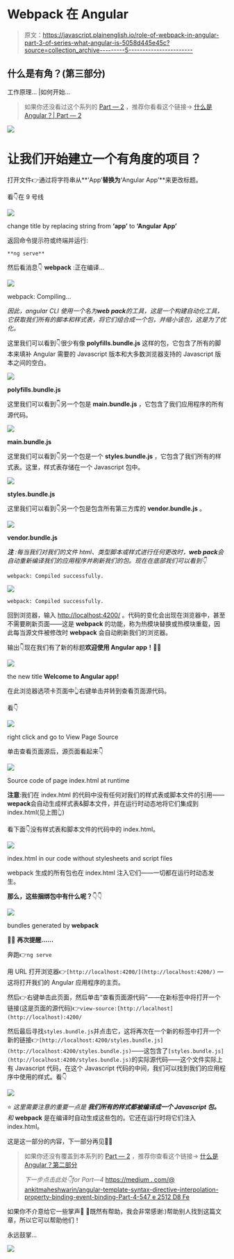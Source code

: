 # Webpack 在 Angular

> 原文：<https://javascript.plainenglish.io/role-of-webpack-in-angular-part-3-of-series-what-angular-is-5058d445e45c?source=collection_archive---------5----------------------->

## 什么是有角？(第三部分)

工作原理… |如何开始…

> 如果你还没看过这个系列的 [Part — 2](https://medium.com/@AnkitMaheshwariIn/what-angular-is-part-2-550954552d89) ，推荐你看看这个链接→ [什么是 Angular？| Part — 2](https://medium.com/@AnkitMaheshwariIn/what-angular-is-part-2-550954552d89)

![](img/3765d416402bd28290dcf94da0384d11.png)

# 让我们开始建立一个有角度的项目？

打开文件👉通过将字符串从**‘App’**替换为**‘Angular App’**来更改标题。

看👇在 9 号线

![](img/b95c9a18e12313888f8eb22aec78712e.png)

change title by replacing string from **‘app’** to **‘Angular App’**

返回命令提示符或终端并运行:

```
**ng serve**
```

然后看消息👇 **webpack** :正在编译…

![](img/95e1d5aaffe956c4afbacf9600bb32a4.png)

webpack: Compiling…

*因此，angular CLI 使用一个名为****web pack****的工具，这是一个构建自动化工具，它获取我们所有的脚本和样式表，将它们组合成一个包，并缩小该包，这是为了优化。*

这里我们可以看到👇很少有像 **polyfills.bundle.js** 这样的包，它包含了所有的脚本来填补 Angular 需要的 Javascript 版本和大多数浏览器支持的 Javascript 版本之间的空白。

![](img/7546fc6d6756201ef5811ecf14ad301e.png)

**polyfills.bundle.js**

这里我们可以看到👇另一个包是 **main.bundle.js** ，它包含了我们应用程序的所有源代码。

![](img/eb6c1521f75a2d7e26a969f6cc8a6d99.png)

**main.bundle.js**

这里我们可以看到👇另一个包是一个 **styles.bundle.js** ，它包含了我们所有的样式表。这里，样式表存储在一个 Javascript 包中。

![](img/f7dde676c0e33304d3a10f83a4a62851.png)

**styles.bundle.js**

这里我们可以看到👇另一个包是包含所有第三方库的 **vendor.bundle.js** 。

![](img/248cb2971778c358ba9df24eb7bd7e56.png)

**vendor.bundle.js**

***注*** *:每当我们对我们的文件 html、类型脚本或样式进行任何更改时，****web pack****会自动重新编译我们的应用程序并刷新我们的包。现在在底部我们可以看到👇*

```
webpack: Compiled successfully.
```

![](img/f466861dd4374cc24800b4b5e4771967.png)

`webpack: Compiled successfully.`

回到浏览器，输入 [http://localhost:4200/](http://localhost:4200/) 。代码的变化会出现在浏览器中，甚至不需要刷新页面——这是 **webpack** 的功能，称为热模块替换或热模块重载，因此每当源文件被修改时 **webpack** 会自动刷新我们的浏览器。

输出👇现在我们有了新的标题**欢迎使用 Angular app！**👏👏

![](img/9fc6b938dd01a1eeb28bd5cc8e8f8ff6.png)

the new title **Welcome to Angular app!**

在此浏览器选项卡页面中👆右键单击并转到查看页面源代码。

看👇

![](img/2309c86c91141fc2b99a5cc1302f29d2.png)

right click and go to View Page Source

单击查看页面源后，源页面看起来👇

![](img/e66f5ea6dc0653baa45715a2b2d32e3f.png)

Source code of page index.html at runtime

**注意**:我们在 index.html 的代码中没有任何对我们的样式表或脚本文件的引用——**wepack**会自动生成样式表&脚本文件，并在运行时动态地将它们集成到 index.html(见上图👆)

看下面👇没有样式表和脚本文件的代码中的 index.html。

![](img/547bc2590c0ec9b0b3d2e8848ffdf3b2.png)

index.html in our code without stylesheets and script files

webpack 生成的所有包也在 index.html 注入它们——一切都在运行时动态发生。

**那么，这些捆绑包中有什么呢？**👇👇

![](img/f5723ebe14d3dba8c466042b90552890.png)

bundles generated by **webpack**

👨‍⚖️ **再次提醒……**

奔跑👉`ng serve`

用 URL 打开浏览器👉`[http://localhost:4200/](http://localhost:4200/)` —这将打开我们的 Angular 应用程序的主页。

然后👉右键单击此页面，然后单击“查看页面源代码”——在新标签中将打开一个链接(这是页面的源代码)👉`view-source:[http://localhost](http://localhost):4200/`

然后最后寻找`styles.bundle.js`并点击它，这将再次在一个新的标签中打开一个新的链接👉`[http://localhost:4200/styles.bundle.js](http://localhost:4200/styles.bundle.js)`——这包含了`[styles.bundle.js](http://localhost:4200/styles.bundle.js)`的实际源代码——这个文件实际上有 Javascript 代码，在这个 Javascript 代码的中间，我们可以找到我们的应用程序中使用的样式。看👇

![](img/40c5cb89e95502df097ce5377c566279.png)

⭐️ *这里需要注意的重要一点是* ***我们所有的样式都被编译成一个 Javascript 包。*** *和* **webpack** 是在编译时自动生成这些包的。它还在运行时将它们注入 index.html。

这是这一部分的内容，下一部分再见👋👋

> 如果你还没有覆盖到本系列的 [Part — 2](https://medium.com/@AnkitMaheshwariIn/what-angular-is-part-2-550954552d89) ，推荐你查看这个链接→ [什么是 Angular？第二部分](https://medium.com/@AnkitMaheshwariIn/what-angular-is-part-2-550954552d89)
> 
> *下一步点击此处👇for Part—4* [https://medium . com/@ ankitmaheshwarin/angular-template-syntax-directive-interpolation-property-binding-event-binding-Part-4-547 e 2512 D8 Fe](https://medium.com/@AnkitMaheshwariIn/angular-template-syntax-directive-interpolation-property-binding-event-binding-part-4-547e2512d8fe)

如果你不介意给它一些掌声👏 👏既然有帮助，我会非常感谢:)帮助别人找到这篇文章，所以它可以帮助他们！

永远鼓掌…

![](img/2f4712882de180d90c9dcdb0cb91ae69.png)